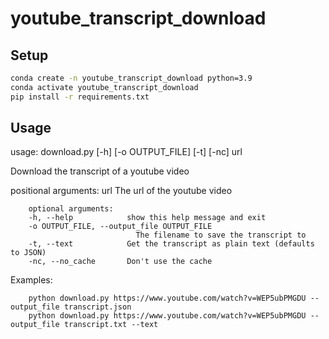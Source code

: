# youtube_transcript_download


## Setup

```bash
conda create -n youtube_transcript_download python=3.9
conda activate youtube_transcript_download
pip install -r requirements.txt
```


## Usage

usage: download.py [-h] [-o OUTPUT_FILE] [-t] [-nc] url

Download the transcript of a youtube video

positional arguments:
  url                   The url of the youtube video

```
    optional arguments:
    -h, --help            show this help message and exit
    -o OUTPUT_FILE, --output_file OUTPUT_FILE
                            The filename to save the transcript to
    -t, --text            Get the transcript as plain text (defaults to JSON)
    -nc, --no_cache       Don't use the cache
```

Examples:
```
    python download.py https://www.youtube.com/watch?v=WEP5ubPMGDU --output_file transcript.json
    python download.py https://www.youtube.com/watch?v=WEP5ubPMGDU --output_file transcript.txt --text
```

